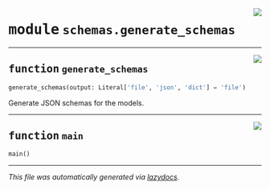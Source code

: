 <!-- markdownlint-disable -->

<a href="https://github.com/example/my-project/blob/main/src/automated_security_helper/schemas/generate_schemas.py#L0"><img align="right" style="float:right;" src="https://img.shields.io/badge/-source-cccccc?style=flat-square"></a>

# <kbd>module</kbd> `schemas.generate_schemas`





---

<a href="https://github.com/example/my-project/blob/main/src/automated_security_helper/schemas/generate_schemas.py#L7"><img align="right" style="float:right;" src="https://img.shields.io/badge/-source-cccccc?style=flat-square"></a>

## <kbd>function</kbd> `generate_schemas`

```python
generate_schemas(output: Literal['file', 'json', 'dict'] = 'file')
```

Generate JSON schemas for the models. 


---

<a href="https://github.com/example/my-project/blob/main/src/automated_security_helper/schemas/generate_schemas.py#L34"><img align="right" style="float:right;" src="https://img.shields.io/badge/-source-cccccc?style=flat-square"></a>

## <kbd>function</kbd> `main`

```python
main()
```








---

_This file was automatically generated via [lazydocs](https://github.com/ml-tooling/lazydocs)._
